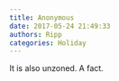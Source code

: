 ```yaml
---
title: Anonymous
date: 2017-05-24 21:49:33
authors: Ripp
categories: Holiday
---
```


 It is also unzoned. A fact.